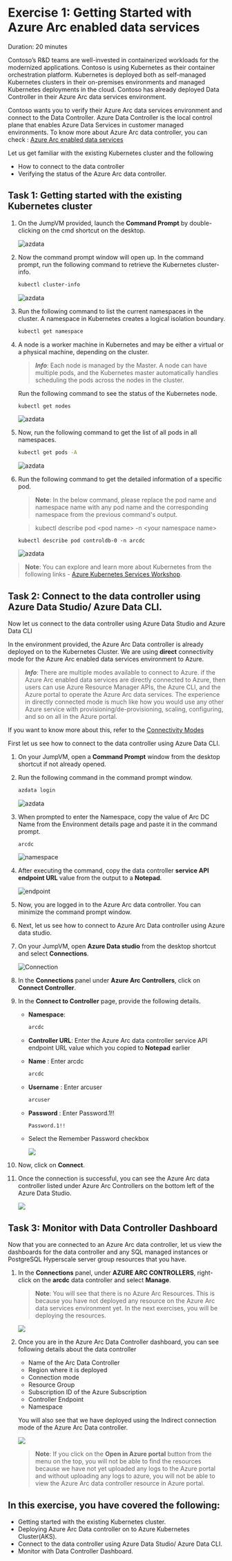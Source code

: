 # Exercise 1: Getting Started with Azure Arc enabled data services 

Duration: 20 minutes

Contoso’s R&D teams are well-invested in containerized workloads for the modernized applications. Contoso is using Kubernetes as their container orchestration platform. Kubernetes is deployed both as self-managed Kubernetes clusters in their on-premises environments and managed Kubernetes deployments in the cloud. Contoso has already deployed Data Controller in their Azure Arc data services environment.

Contoso wants you to verify their Azure Arc data services environment and connect to the Data Controller. Azure Data Controller is the local control plane that enables Azure Data Services in customer managed environments. To know more about Azure Arc data controller, you can check : [Azure Arc enabled data services](https://azure.microsoft.com/en-in/resources/videos/azure-arc-enabled-data-services-deploying-azure-arc-data-controller/)

Let us get familiar with the existing Kubernetes cluster and the following
   - How to connect to the data controller
   - Verifying the status of the Azure Arc data controller.

## Task 1: Getting started with the existing Kubernetes cluster 

1. On the JumpVM provided, launch the **Command Prompt** by double-clicking on the cmd shortcut on the desktop.
  
    ![](./images/azuredatastudio.png "azdata")

1. Now the command prompt window will open up. In the command prompt, run the following command to retrieve the Kubernetes cluster-info.

   ```BASH
   kubectl cluster-info
   ```
   ![](./images/kubectl-0.png "azdata")
 
1. Run the following command to list the current namespaces in the cluster. A namespace in Kubernetes creates a logical isolation boundary.

   ```BASH
   kubectl get namespace
   ```

1. A node is a worker machine in Kubernetes and may be either a virtual or a physical machine, depending on the cluster. 

   > ***Info***: Each node is managed by the Master. A node can have multiple pods, and the Kubernetes master automatically handles scheduling the pods across the nodes in the cluster. 
  
   Run the following command to see the status of the Kubernetes node.

   ```BASH
   kubectl get nodes
   ```
   
   ![](./images/kubectl-1.png "azdata")
   
1. Now, run the following command to get the list of all pods in all namespaces. 
 
   ```BASH
   kubectl get pods -A
   ```
   
   ![](./images/kubectl-2.png "azdata")

1. Run the following command to get the detailed information of a specific pod. 

   > **Note**: In the below command, please replace the pod name and namespace name with any pod name and the corresponding namespace from the previous command's output.

   >   kubectl describe pod \<pod name\> -n \<your namespace name\>

   ```
   kubectl describe pod controldb-0 -n arcdc
   ```
   
   ![](./images/kubectl-3-v2.png "azdata")
   
  > **Note**: You can explore and learn more about Kubernetes from the following links - [Azure Kubernetes Services Workshop](https://docs.microsoft.com/en-us/learn/modules/aks-workshop/).
  
## Task 2: Connect to the data controller using Azure Data Studio/ Azure Data CLI.

Now let us connect to the data controller using Azure Data Studio and Azure Data CLI

In the environment provided, the Azure Arc Data controller is already deployed on to the Kubernetes Cluster. We are using **direct** connectivity mode for the Azure Arc enabled data services environment to Azure.
  
   > ***Info***: There are multiple modes available to connect to Azure. if the Azure Arc enabled data services are directly connected to Azure, then users can use Azure Resource Manager APIs, the Azure CLI, and the Azure portal to operate the Azure Arc data services. The experience in directly connected mode is much like how you would use any other Azure service with provisioning/de-provisioning, scaling, configuring, and so on all in the Azure portal.
   
   If you want to know more about this, refer to the [Connectivity Modes](https://docs.microsoft.com/en-us/azure/azure-arc/data/connectivity)

   First let us see how to connect to the data controller using Azure Data CLI.

1. On your JumpVM, open a **Command Prompt** window from the desktop shortcut if not already opened.

1. Run the following command in the command prompt window.

   ```BASH
   azdata login
   ```
   
   ![](./images/azdata.png "azdata")
   
1. When prompted to enter the Namespace, copy the value of Arc DC Name from the Environment details page and paste it in the command prompt. 
   
   ```
   arcdc
   ```

   ![](./images/namespace.png "namespace")
   
1. After executing the command, copy the data controller **service API endpoint URL** value from the output to a **Notepad**.
   
   ![](./images/endpoint.png "endpoint")
   
1. Now, you are logged in to the Azure Arc data controller. You can minimize the command prompt window.

1. Next, let us see how to connect to Azure Arc Data controller using Azure data studio.

1. On your JumpVM, open **Azure Data studio** from the desktop shortcut and select **Connections**.

   ![](./images/arcdc.png "Connection")
   
1. In the **Connections** panel under **Azure Arc Controllers**, click on **Connect Controller**.

1. In the **Connect to Controller** page, provide the following details.

   - **Namespace**:
     ```BASH
     arcdc
     ```
   
   - **Controller URL**: Enter the Azure Arc data controller service API endpoint URL value which you copied to **Notepad** earlier 
   
   - **Name** : Enter arcdc
     ```BASH
     arcdc
     ```
   
   - **Username** : Enter arcuser
     ```BASH
     arcuser
     ```
   
   - **Password** : Enter Password.1!!
     ```BASH
     Password.1!!
     ```
   
   - Select the Remember Password checkbox
   
     ![](./images/connectnew.png "")

1. Now, click on **Connect**.

1. Once the connection is successful, you can see the Azure Arc data controller listed under Azure Arc Controllers on the bottom left of the Azure Data Studio.

    ![](./images/arcdatacontroller.png "")

## Task 3: Monitor with Data Controller Dashboard

Now that you are connected to an Azure Arc data controller, let us view the dashboards for the data controller and any SQL managed instances or PostgreSQL Hyperscale server group resources that you have.

1. In the **Connections** panel, under **AZURE ARC CONTROLLERS**, right-click on the **arcdc** data controller and select **Manage**.

   > **Note**: You will see that there is no Azure Arc Resources. This is because you have not deployed any resource on the Azure Arc data services environment yet. In the next exercises, you will be deploying the resources.

    ![](./images/arcconnect-v2.png "")

1. Once you are in the Azure Arc Data Controller dashboard, you can see following details about the data controller 
   - Name of the Arc Data Controller
   - Region where it is deployed
   - Connection mode
   - Resource Group
   - Subscription ID of the Azure Subscription
   - Controller Endpoint
   - Namespace
   
   You will also see that we have deployed using the Indirect connection mode of the Azure Arc Data controller.

   ![](./images/manage.png "")
   
   > **Note**: If you click on the **Open in Azure portal** button from the menu on the top, you will not be able to find the resources because we have not yet uploaded any logs to the Azure portal and without uploading any logs to azure, you will not be able to view the Azure Arc data controller resource in Azure portal.

## In this exercise, you have covered the following:
 
   - Getting started with the existing Kubernetes cluster.
   - Deploying Azure Arc Data controller on to Azure Kubernetes Cluster(AKS). 
   - Connect to the data controller using Azure Data Studio/ Azure Data CLI.
   - Monitor with Data Controller Dashboard.
